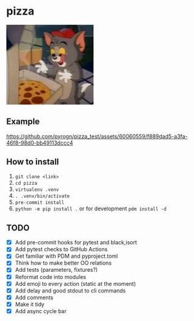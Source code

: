 # pizza

<img src="./pictures/tom.png" width="230"/>

## Example

https://github.com/pyrogn/pizza_test/assets/60060559/f889dad5-a3fa-46f8-98d0-bb49113dccc4


## How to install
1. `git clone <link>`
2. `cd pizza`
3. `virtualenv .venv`
4. `. .venv/bin/activate`
5. `pre-commit install`
6. `python -m pip install .` or for development `pdm install -d`

## TODO
* [x] Add pre-commit hooks for pytest and black,isort
* [x] Add pytest checks to GitHub Actions
* [x] Get familiar with PDM and pyproject.toml
* [x] Think how to make better OO relations
* [x] Add tests (parameters, fixtures?)
* [x] Reformat code into modules
* [x] Add emoji to every action (static at the moment)
* [x] Add delay and good stdout to cli commands
* [x] Add comments
* [x] Make it tidy
* [x] Add async cycle bar
